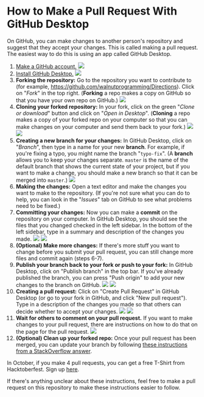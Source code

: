 # How to Make a Pull Request With GitHub Desktop

On GitHub, you can make changes to another person's repository and suggest that they accept your changes. This is called making a pull request. The easiest way to do this is using an app called GitHub Desktop. 

1. [Make a GitHub account.](https://github.com/) 
![](img/1.png)
2. [Install GitHub Desktop.](https://desktop.github.com)
![](img/2.png)
3. **Forking the repository:** Go to the repository you want to contribute to (for example, <https://github.com/walnutprogramming/Directions>). Click on "*Fork*" in the top right. (**Forking** a repo makes a copy on GitHub so that you have your own repo on GitHub.)
![](img/3.png)
4. **Cloning your forked repository:** In your fork, click on the green "*Clone or download*" button and click on "*Open in Desktop*". (**Cloning** a repo makes a copy of your forked repo on your computer so that you can make changes on your computer and send them back to your fork.) 
![](img/4.png)
![](img/4b.png)
5. **Creating a new branch for your changes:** In GitHub Desktop, click on "*Branch*", then type in a name for your new **branch**. For example, if you're fixing a typo, you might name the branch "`typo-fix`". (A **branch** allows you to keep your changes separate. `master` is the name of the default branch that shows the current state of your project, but if you want to make a change, you should make a new branch so that it can be merged into `master`.)
![](img/5.png)
6. **Making the changes:** Open a text editor and make the changes you want to make to the repository. (If you're not sure what you can do to help, you can look in the "*Issues*" tab on GitHub to see what problems need to be fixed.)
7. **Committing your changes:** Now you can make a **commit** on the repository on your computer. In GitHub Desktop, you should see the files that you changed checked in the left sidebar. In the bottom of the left sidebar, type in a summary and description of the changes you made. 
![](img/7.png)
![](img/7b.png)
8. **(Optional) Make more changes:** If there's more stuff you want to change before you submit your pull request, you can still change more files and commit again (steps 6-7).
9. **Publish your branch back to your fork or push to your fork:** In GitHub Desktop, click on "Publish branch" in the top bar. If you've already published the branch, you can press "Push origin" to add your new changes to the branch on GitHub. 
![](img/9.png)
![](img/9b.png)
10. **Creating a pull request:** Click on "Create Pull Request" in GitHub Desktop (or go to your fork in GitHub, and click "New pull request"). Type in a description of the changes you made so that others can decide whether to accept your changes. 
![](img/10.png)
![](img/10b.png)
11. **Wait for others to comment on your pull request.** If you want to make changes to your pull request, there are instructions on how to do that on the page for the pull request. 
![](img/11.png)
12. **(Optional) Clean up your forked repo:** Once your pull request has been merged, you can update your branch by following [these instructions from a StackOverflow answer](https://stackoverflow.com/questions/46110615/how-to-sync-your-forked-repo-with-original-repo-in-github-desktop/53538020#53538020).

In October, if you make 4 pull requests, you can get a free T-Shirt from Hacktoberfest. Sign up [here](https://hacktoberfest.digitalocean.com/).

If there's anything unclear about these instructions, feel free to make a pull request on this repository to make these instructions easier to follow.
